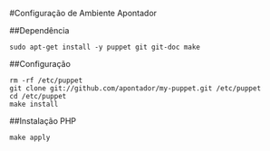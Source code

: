 #Configuração de Ambiente Apontador

##Dependência
```
sudo apt-get install -y puppet git git-doc make
```

##Configuração
```
rm -rf /etc/puppet
git clone git://github.com/apontador/my-puppet.git /etc/puppet
cd /etc/puppet
make install
```

##Instalação PHP
```
make apply
```
